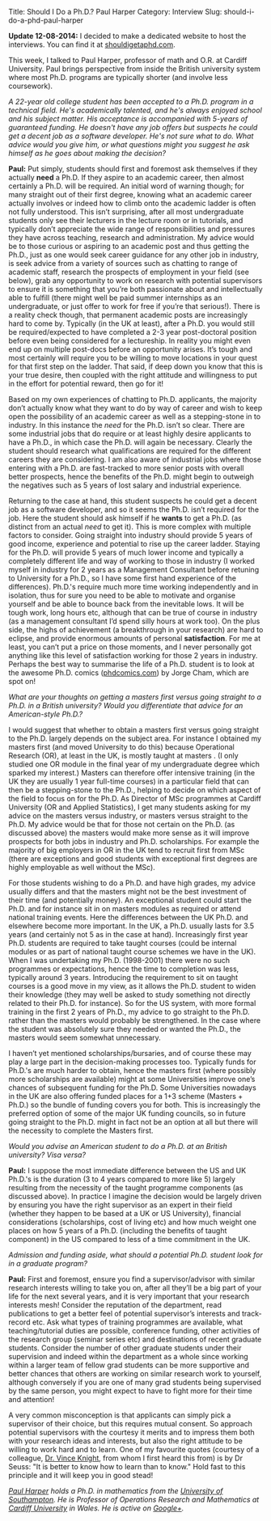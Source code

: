 Title: Should I Do a Ph.D.? Paul Harper
Category: Interview
Slug: should-i-do-a-phd-paul-harper

__Update 12-08-2014:__ I decided to make a dedicated website to host the interviews. You can find it at [shouldigetaphd.com](http://shouldigetaphd.com/).

This week, I talked to Paul Harper, professor of math and O.R. at Cardiff University. Paul brings perspective from inside the British university system where most Ph.D. programs are typically shorter (and involve less coursework).

_A 22-year old college student has been accepted to a Ph.D. program in a technical field. He's academically talented, and he's always enjoyed school and his subject matter. His acceptance is accompanied with 5-years of guaranteed funding. He doesn't have any job offers but suspects he could get a decent job as a software developer. He's not sure what to do. What advice would you give him, or what questions might you suggest he ask himself as he goes about making the decision?_

__Paul:__ Put simply, students should first and foremost ask themselves if they actually __need__ a Ph.D.  If they aspire to an academic career, then almost certainly a Ph.D. will be required. An initial word of warning though; for many straight out of their first degree, knowing what an academic career actually involves or indeed how to climb onto the academic ladder is often not fully understood.  This isn’t surprising, after all most undergraduate students only see their lecturers in the lecture room or in tutorials, and typically don’t appreciate the wide range of responsibilities and pressures they have across teaching, research and administration.  My advice would be to those curious or aspiring to an academic post and thus getting the Ph.D., just as one would seek career guidance for any other job in industry, is seek advice from a variety of sources such as chatting to range of academic staff, research the prospects of employment in your field (see below), grab any opportunity to work on research with potential supervisors to ensure it is something that you’re both passionate about and intellectually able to fulfill (there might well be paid summer internships as an undergraduate, or just offer to work for free if you’re that serious!). There is a reality check though, that permanent academic posts are increasingly hard to come by. Typically (in the UK at least), after a Ph.D. you would still be required/expected to have completed a 2-3 year post-doctoral position before even being considered for a lectureship. In reality you might even end up on multiple post-docs before an opportunity arises. It’s tough and most certainly will require you to be willing to move locations in your quest for that first step on the ladder.  That said, if deep down you know that this is your true desire, then coupled with the right attitude and willingness to put in the effort for potential reward, then go for it!

Based on my own experiences of chatting to Ph.D. applicants, the majority don’t actually know what they want to do by way of career and wish to keep open the possibility of an academic career as well as a stepping-stone in to industry. In this instance the _need_ for the Ph.D. isn’t so clear. There are some industrial jobs that do require or at least highly desire applicants to have a Ph.D., in which case the Ph.D. will again be necessary. Clearly the student should research what qualifications are required for the different careers they are considering. I am also aware of industrial jobs where those entering with a Ph.D. are fast-tracked to more senior posts with overall better prospects, hence the benefits of the Ph.D. might begin to outweigh the negatives such as 5 years of lost salary and industrial experience.

Returning to the case at hand, this student suspects he could get a decent job as a software developer, and so it seems the Ph.D. isn’t required for the job. Here the student should ask himself if he __wants__ to get a Ph.D. (as distinct from an actual _need_ to get it). This is more complex with multiple factors to consider. Going straight into industry should provide 5 years of good income, experience and potential to rise up the career ladder. Staying for the Ph.D. will provide 5 years of much lower income and typically a completely different life and way of working to those in industry (I worked myself in industry for 2 years as a Management Consultant before retuning to University for a Ph.D., so I have some first hand experience of the differences). Ph.D.'s require much more time working independently and in isolation, thus for sure you need to be able to motivate and organise yourself and be able to bounce back from the inevitable lows. It will be tough work, long hours etc, although that can be true of course in industry (as a management consultant I’d spend silly hours at work too). On the plus side, the highs of achievement (a breakthrough in your research) are hard to eclipse, and provide enormous amounts of personal __satisfaction__. For me at least, you can’t put a price on those moments, and I never personally got anything like this level of satisfaction working for those 2 years in industry. Perhaps the best way to summarise the life of a Ph.D. student is to look at the awesome Ph.D. comics ([phdcomics.com](http://www.phdcomics.com/ "Piled Higher and Deeper")) by Jorge Cham, which are spot on!

_What are your thoughts on getting a masters first versus going straight to a Ph.D. in a British university? Would you differentiate that advice for an American-style Ph.D.?_

I would suggest that whether to obtain a masters first versus going straight to the Ph.D. largely depends on the subject area. For instance I obtained my masters first (and moved University to do this) because Operational Research (OR), at least in the UK, is mostly taught at masters . (I only studied one OR module in the final year of my undergraduate degree which sparked my interest.) Masters can therefore offer intensive training (in the UK they are usually 1 year full-time courses) in a particular field that can then be a stepping-stone to the Ph.D., helping to decide on which aspect of the field to focus on for the Ph.D. As Director of MSc programmes at Cardiff University (OR and Applied Statistics), I get many students asking for my advice on the masters versus industry, or masters versus straight to the Ph.D. My advice would be that for those not certain on the Ph.D. (as discussed above) the masters would make more sense as it will improve prospects for both jobs in industry and Ph.D. scholarships. For example the majority of big employers in OR in the UK tend to recruit first from MSc (there are exceptions and good students with exceptional first degrees are highly employable as well without the MSc).

For those students wishing to do a Ph.D. and have high grades, my advice usually differs and that the masters might not be the best investment of their time (and potentially money). An exceptional student could start the Ph.D. and for instance sit in on masters modules as required or attend national training events. Here the differences between the UK Ph.D. and elsewhere become more important. In the UK, a Ph.D. usually lasts for 3.5 years (and certainly not 5 as in the case at hand). Increasingly first year Ph.D. students are required to take taught courses (could be internal modules or as part of national taught course schemes we have in the UK). When I was undertaking my Ph.D. (1998-2001) there were no such programmes or expectations, hence the time to completion was less, typically around 3 years. Introducing the requirement to sit on taught courses is a good move in my view, as it allows the Ph.D. student to widen their knowledge (they may well be asked to study something not directly related to their Ph.D. for instance).  So for the US system, with more formal training in the first 2 years of Ph.D., my advice to go straight to the Ph.D. rather than the masters would probably be strengthened. In the case where the student was absolutely sure they needed or wanted the Ph.D., the masters would seem somewhat unnecessary.

I haven’t yet mentioned scholarships/bursaries, and of course these may play a large part in the decision-making processes too. Typically funds for Ph.D.'s are much harder to obtain, hence the masters first (where possibly more scholarships are available) might at some Universities improve one’s chances of subsequent funding for the Ph.D. Some Universities nowadays in the UK are also offering funded places for a 1+3 scheme (Masters + Ph.D.) so the bundle of funding covers you for both. This is increasingly the preferred option of some of the major UK funding councils, so in future going straight to the Ph.D. might in fact not be an option at all but there will the necessity to complete the Masters first.


_Would you advise an American student to do a Ph.D. at an British university? Visa versa?_

__Paul:__ I suppose the most immediate difference between the US and UK Ph.D.'s is the duration (3 to 4 years compared to more like 5) largely resulting from the necessity of the taught programme components (as discussed above). In practice I imagine the decision would be largely driven by ensuring you have the right supervisor as an expert in their field (whether they happen to be based at a UK or US University), financial considerations (scholarships, cost of living etc) and how much weight one places on how 5 years of a Ph.D. (including the benefits of taught component) in the US compared to less of a time commitment in the UK.


_Admission and funding aside, what should a potential Ph.D. student look for in a graduate program?_

__Paul:__ First and foremost, ensure you find a supervisor/advisor with similar research interests willing to take you on, after all they’ll be a big part of your life for the next several years, and it is very important that your research interests mesh! Consider the reputation of the department, read publications to get a better feel of potential supervisor’s interests and track-record etc. Ask what types of training programmes are available, what teaching/tutorial duties are possible, conference funding, other activities of the research group (seminar series etc) and destinations of recent graduate students. Consider the number of other graduate students under their supervision and indeed within the department as a whole since working within a larger team of fellow grad students can be more supportive and better chances that others are working on similar research work to yourself, although conversely if you are one of many grad students being supervised by the same person, you might expect to have to fight more for their time and attention!

A very common misconception is that applicants can simply pick a supervisor of their choice, but this requires mutual consent. So approach potential supervisors with the courtesy it merits and to impress them both with your research ideas and interests, but also the right attitude to be willing to work hard and to learn. One of my favourite quotes (courtesy of a colleague, [Dr. Vince Knight](https://plus.google.com/110464871801965858778/posts "Vincent Knight - Google+"), from whom I first heard this from) is by Dr Seuss: "It is better to know how to learn than to know."  Hold fast to this principle and it will keep you in good stead!


_[Paul Harper](http://www.profpaulharper.com/) holds a Ph.D. in mathematics from the [University of Southampton](http://www.southampton.ac.uk/ "University of Southampton"). He is Professor of Operations Research and Mathematics at [Cardiff University](http://www.cardiff.ac.uk/ "Cardiff University") in Wales. He is active on [Google+](https://plus.google.com/103137876942082024919/posts "Paul Harper - Google+")._
